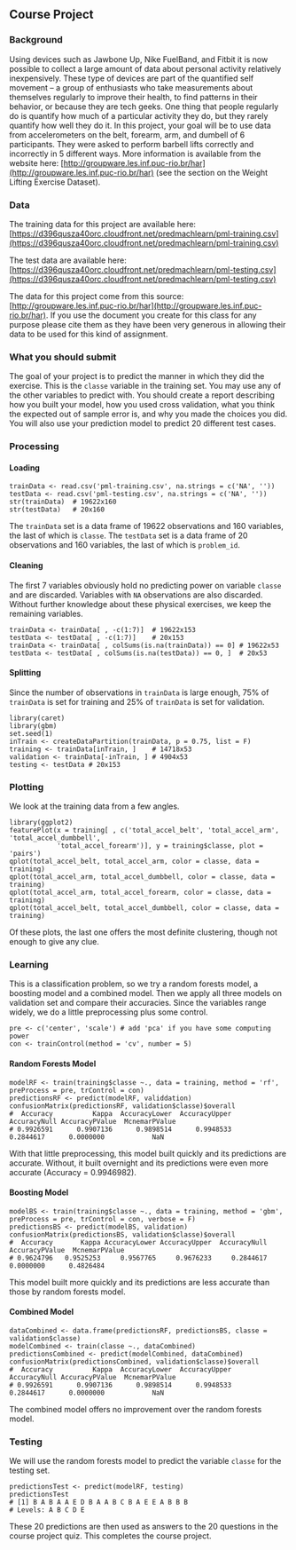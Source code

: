 ## Course Project
### Background
Using devices such as Jawbone Up, Nike FuelBand, and Fitbit it is now possible to collect a large amount of data about personal activity relatively inexpensively. These type of devices are part of the quantified self movement – a group of enthusiasts who take measurements about themselves regularly to improve their health, to find patterns in their behavior, or because they are tech geeks. One thing that people regularly do is quantify how much of a particular activity they do, but they rarely quantify how well they do it. In this project, your goal will be to use data from accelerometers on the belt, forearm, arm, and dumbell of 6 participants. They were asked to perform barbell lifts correctly and incorrectly in 5 different ways. More information is available from the website here: [http://groupware.les.inf.puc-rio.br/har](http://groupware.les.inf.puc-rio.br/har) (see the section on the Weight Lifting Exercise Dataset).

### Data
The training data for this project are available here:
[https://d396qusza40orc.cloudfront.net/predmachlearn/pml-training.csv](https://d396qusza40orc.cloudfront.net/predmachlearn/pml-training.csv)

The test data are available here:
[https://d396qusza40orc.cloudfront.net/predmachlearn/pml-testing.csv](https://d396qusza40orc.cloudfront.net/predmachlearn/pml-testing.csv)

The data for this project come from this source: [http://groupware.les.inf.puc-rio.br/har](http://groupware.les.inf.puc-rio.br/har). If you use the document you create for this class for any purpose please cite them as they have been very generous in allowing their data to be used for this kind of assignment.

### What you should submit
The goal of your project is to predict the manner in which they did the exercise. This is the ```classe``` variable in the training set. You may use any of the other variables to predict with. You should create a report describing how you built your model, how you used cross validation, what you think the expected out of sample error is, and why you made the choices you did. You will also use your prediction model to predict 20 different test cases.

### Processing
#### Loading
```
trainData <- read.csv('pml-training.csv', na.strings = c('NA', ''))
testData <- read.csv('pml-testing.csv', na.strings = c('NA', ''))
str(trainData)  # 19622x160
str(testData)   # 20x160
```
The ```trainData``` set is a data frame of 19622 observations and 160 variables, the last of which is ```classe```. The ```testData``` set is a data frame of 20 observations and 160 variables, the last of which is ```problem_id```.

#### Cleaning
The first 7 variables obviously hold no predicting power on variable ```classe``` and are discarded. Variables with ```NA``` observations are also discarded. Without further knowledge about these physical exercises, we keep the remaining variables.
```
trainData <- trainData[ , -c(1:7)]	# 19622x153
testData <- testData[ , -c(1:7)]    # 20x153
trainData <- trainData[ , colSums(is.na(trainData)) == 0] # 19622x53
testData <- testData[ , colSums(is.na(testData)) == 0, ]  # 20x53
```

#### Splitting
Since the number of observations in ```trainData``` is large enough, 75% of ```trainData``` is set for training and 25% of ```trainData``` is set for validation.
```
library(caret)
library(gbm)
set.seed(1)
inTrain <- createDataPartition(trainData, p = 0.75, list = F)
training <- trainData[inTrain, ]    # 14718x53
validation <- trainData[-inTrain, ] # 4904x53
testing <- testData # 20x153
```

### Plotting
We look at the training data from a few angles.
```
library(ggplot2)
featurePlot(x = training[ , c('total_accel_belt', 'total_accel_arm', 'total_accel_dumbbell',
            'total_accel_forearm')], y = training$classe, plot = 'pairs')
qplot(total_accel_belt, total_accel_arm, color = classe, data = training)
qplot(total_accel_arm, total_accel_dumbbell, color = classe, data = training)
qplot(total_accel_arm, total_accel_forearm, color = classe, data = training)
qplot(total_accel_belt, total_accel_dumbbell, color = classe, data = training)
```
Of these plots, the last one offers the most definite clustering, though not enough to give any clue.

### Learning
This is a classification problem, so we try a random forests model, a boosting model and a combined model. Then we apply all three models on validation set and compare their accuracies. Since the variables range widely, we do a little preprocessing plus some control.
```
pre <- c('center', 'scale') # add 'pca' if you have some computing power
con <- trainControl(method = 'cv', number = 5)
```

#### Random Forests Model
```
modelRF <- train(training$classe ~., data = training, method = 'rf',  preProcess = pre, trControl = con)
predictionsRF <- predict(modelRF, validdation)
confusionMatrix(predictionsRF, validation$classe)$overall
#  Accuracy          Kappa  AccuracyLower  AccuracyUpper   AccuracyNull AccuracyPValue  McnemarPValue 
# 0.9926591      0.9907136      0.9898514      0.9948533      0.2844617      0.0000000            NaN
```
With that little preprocessing, this model built quickly and its predictions are accurate. Without, it built overnight and its predictions were even more accurate (Accuracy = 0.9946982).

#### Boosting Model
```
modelBS <- train(training$classe ~., data = training, method = 'gbm', preProcess = pre, trControl = con, verbose = F)
predictionsBS <- predict(modelBS, validation)
confusionMatrix(predictionsBS, validation$classe)$overall
#  Accuracy       Kappa AccuracyLower AccuracyUpper  AccuracyNull AccuracyPValue  McnemarPValue
# 0.9624796   0.9525253     0.9567765     0.9676233     0.2844617      0.0000000      0.4826484
```
This model built more quickly and its predictions are less accurate than those by random forests model.

#### Combined Model
```
dataCombined <- data.frame(predictionsRF, predictionsBS, classe = validation$classe)
modelCombined <- train(classe ~., dataCombined)
predictionsCombined <- predict(modelCombined, dataCombined)
confusionMatrix(predictionsCombined, validation$classe)$overall
#  Accuracy          Kappa  AccuracyLower  AccuracyUpper   AccuracyNull AccuracyPValue  McnemarPValue 
# 0.9926591      0.9907136      0.9898514      0.9948533      0.2844617      0.0000000            NaN
```
The combined model offers no improvement over the random forests model. 

### Testing
We will use the random forests model to predict the variable ```classe``` for the testing set.
```
predictionsTest <- predict(modelRF, testing)
predictionsTest
# [1] B A B A A E D B A A B C B A E E A B B B
# Levels: A B C D E
```
These 20 predictions are then used as answers to the 20 questions in the course project quiz. This completes the course project.